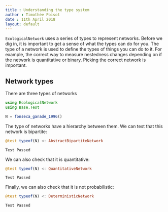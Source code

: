 ```yaml
---
title : Understanding the type system
author : Timothée Poisot
date : 11th April 2018
layout: default
---
```




`EcologicalNetwork` uses a series of types to represent networks. Before we
dig in, it is important to get a sense of what the types can do for you. The
type of a network is used to define the types of things you can do to it. For
example, the correct way to measure nestedness changes depending on if the
network is quantitative or binary. Picking the correct network is important.



## Network types



There are three types of networks 

````julia
using EcologicalNetwork
using Base.Test

N = fonseca_ganade_1996()
````




The type of networks have a hierarchy between them. We can test that this
network is bipartite:

````julia
@test typeof(N) <: AbstractBipartiteNetwork
````


````
Test Passed
````




We can also check that it is quantitative:

````julia
@test typeof(N) <: QuantitativeNetwork
````


````
Test Passed
````




Finally, we can also check that it is not probabilistic:

````julia
@test typeof(N) <: DeterministicNetwork
````


````
Test Passed
````


